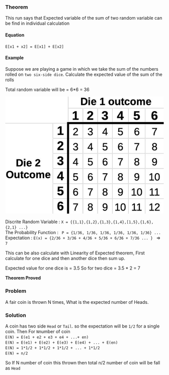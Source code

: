 ### Theorem 
This run says that Expected variable of the sum of two random variable can be find in individual calculation

#### Equation 
`E[x1 + x2] = E[x1] + E[x2]`

#### Example 
Suppose we are playing a game in which we take the sum of the numbers rolled on `two six-side dice`.
Calculate the expected value of the sum of the rolls

Total random variable will be = 6*6 = 36 

![Two_six_side_dice_roll](../../Images/Two_six_side_dice_roll.jpeg)

Discrite Random Variable : ` X = {{1,1},{1,2},{1,3},{1,4},[1,5},{1,6}, {2,1} ...} ` <br>
The Probability Function : ` P = {1/36, 1/36, 1/36, 1/36, 1/36, 1/36} ...` <br>
Expectation : `E(x) = {2/36 + 3/36 + 4/36 + 5/36 + 6/36 + 7/36 ... } ` => `7`  <br>
             

This can be also calculate with Linearity of Expected theorem,
First calculate for one dice and then another dice then sum up. 

Expected value for one dice is = 3.5 
So for two dice = 3.5 * 2 = 7

**Theorem Proved**


### Problem 
A fair coin is thrown N times, What is the expected number of Heads. 

### Solution 

A coin has two side `Head` or `Tail`. so the expectation will be `1/2` for a single coin. 
Then For `N`number of coin <br>`E(N) = E(e1 + e2 + e3 + e4 + ...+ en)` <br>
                           `E(N) = E(e1) + E(e2) + E(e3) + E(e4) + ... + E(en)` <br>
                           `E(N) = 1*1/2 + 1*1/2 + 1*1/2 + ... + 1*1/2`<br>
                           `E(N) = n/2`<br>

So If N number of coin this thrown then total n/2 number of coin will be fall as `Head`



